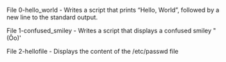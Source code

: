 File 0-hello_world - Writes a script that prints “Hello, World”, followed by a new line to the standard output.

File 1-confused_smiley - Writes a script that displays a confused smiley "(Ôo)'

File 2-hellofile - Displays the content of the /etc/passwd file

